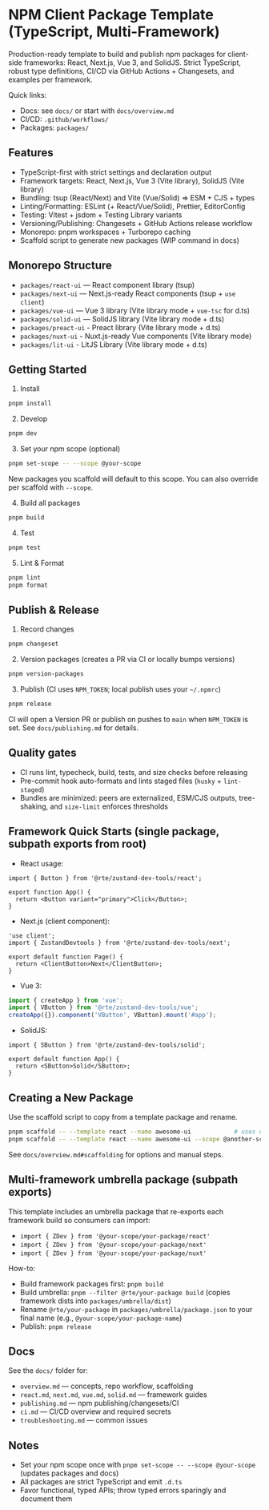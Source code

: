 # NPM Client Package Template (TypeScript, Multi-Framework)

Production-ready template to build and publish npm packages for client-side frameworks: React, Next.js, Vue 3, and SolidJS. Strict TypeScript, robust type definitions, CI/CD via GitHub Actions + Changesets, and examples per framework.

Quick links:

- Docs: see `docs/` or start with `docs/overview.md`
- CI/CD: `.github/workflows/`
- Packages: `packages/`

## Features

- TypeScript-first with strict settings and declaration output
- Framework targets: React, Next.js, Vue 3 (Vite library), SolidJS (Vite library)
- Bundling: tsup (React/Next) and Vite (Vue/Solid) ⇒ ESM + CJS + types
- Linting/Formatting: ESLint (+ React/Vue/Solid), Prettier, EditorConfig
- Testing: Vitest + jsdom + Testing Library variants
- Versioning/Publishing: Changesets + GitHub Actions release workflow
- Monorepo: pnpm workspaces + Turborepo caching
- Scaffold script to generate new packages (WIP command in docs)

## Monorepo Structure

- `packages/react-ui` — React component library (tsup)
- `packages/next-ui` — Next.js-ready React components (tsup + `use client`)
- `packages/vue-ui` — Vue 3 library (Vite library mode + `vue-tsc` for d.ts)
- `packages/solid-ui` — SolidJS library (Vite library mode + d.ts)
- `packages/preact-ui` - Preact library (Vite library mode + d.ts)
- `packages/nuxt-ui` - Nuxt.js-ready Vue components (Vite library mode)
- `packages/lit-ui` - LitJS Library (Vite library mode + d.ts)

## Getting Started

1. Install

```bash
pnpm install
```

2. Develop

```bash
pnpm dev
```

3. Set your npm scope (optional)

```bash
pnpm set-scope -- --scope @your-scope
```

New packages you scaffold will default to this scope. You can also override per scaffold with `--scope`.

4. Build all packages

```bash
pnpm build
```

4. Test

```bash
pnpm test
```

5. Lint & Format

```bash
pnpm lint
pnpm format
```

## Publish & Release

1. Record changes

```bash
pnpm changeset
```

2. Version packages (creates a PR via CI or locally bumps versions)

```bash
pnpm version-packages
```

3. Publish (CI uses `NPM_TOKEN`; local publish uses your `~/.npmrc`)

```bash
pnpm release
```

CI will open a Version PR or publish on pushes to `main` when `NPM_TOKEN` is set. See `docs/publishing.md` for details.

## Quality gates

- CI runs lint, typecheck, build, tests, and size checks before releasing
- Pre-commit hook auto-formats and lints staged files (`husky` + `lint-staged`)
- Bundles are minimized: peers are externalized, ESM/CJS outputs, tree-shaking, and `size-limit` enforces thresholds

## Framework Quick Starts (single package, subpath exports from root)

- React usage:

```tsx
import { Button } from '@rte/zustand-dev-tools/react';

export function App() {
  return <Button variant="primary">Click</Button>;
}
```

- Next.js (client component):

```tsx
'use client';
import { ZustandDevtools } from '@rte/zustand-dev-tools/next';

export default function Page() {
  return <ClientButton>Next</ClientButton>;
}
```

- Vue 3:

```ts
import { createApp } from 'vue';
import { VButton } from '@rte/zustand-dev-tools/vue';
createApp({}).component('VButton', VButton).mount('#app');
```

- SolidJS:

```tsx
import { SButton } from '@rte/zustand-dev-tools/solid';

export default function App() {
  return <SButton>Solid</SButton>;
}
```

## Creating a New Package

Use the scaffold script to copy from a template package and rename.

```bash
pnpm scaffold -- --template react --name awesome-ui            # uses detected scope
pnpm scaffold -- --template react --name awesome-ui --scope @another-scope
```

See `docs/overview.md#scaffolding` for options and manual steps.

## Multi-framework umbrella package (subpath exports)

This template includes an umbrella package that re-exports each framework build so consumers can import:

- `import { ZDev } from '@your-scope/your-package/react'`
- `import { ZDev } from '@your-scope/your-package/next'`
- `import { ZDev } from '@your-scope/your-package/nuxt'`

How-to:

- Build framework packages first: `pnpm build`
- Build umbrella: `pnpm --filter @rte/your-package build` (copies framework dists into `packages/umbrella/dist`)
- Rename `@rte/your-package` in `packages/umbrella/package.json` to your final name (e.g., `@your-scope/your-package-name`)
- Publish: `pnpm release`

## Docs

See the `docs/` folder for:

- `overview.md` — concepts, repo workflow, scaffolding
- `react.md`, `next.md`, `vue.md`, `solid.md` — framework guides
- `publishing.md` — npm publishing/changesets/CI
- `ci.md` — CI/CD overview and required secrets
- `troubleshooting.md` — common issues

## Notes

- Set your npm scope once with `pnpm set-scope -- --scope @your-scope` (updates packages and docs)
- All packages are strict TypeScript and emit `.d.ts`
- Favor functional, typed APIs; throw typed errors sparingly and document them
